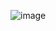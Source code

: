 ![image](https://user-images.githubusercontent.com/92458635/140413731-f615aa36-3f4e-4a45-ba08-cab1fede42c2.jpeg)

